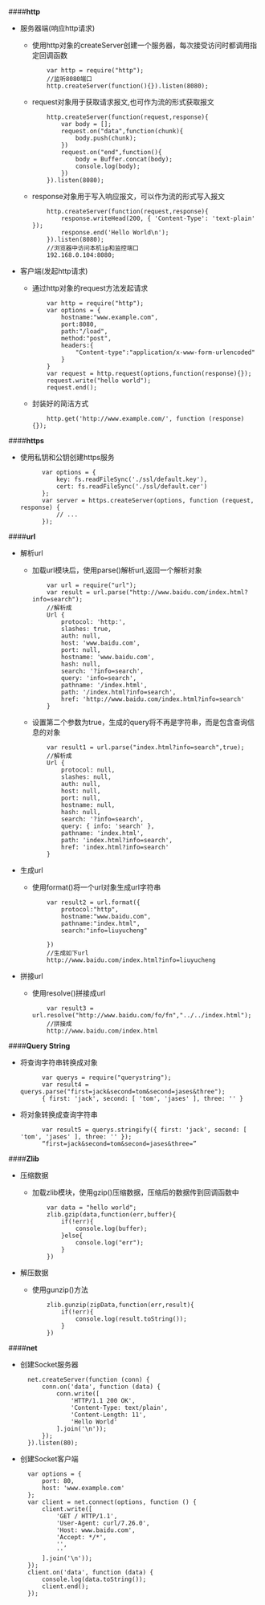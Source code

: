 ####**http**

+ 服务器端(响应http请求)
  + 使用http对象的createServer创建一个服务器，每次接受访问时都调用指定回调函数

            var http = require("http");
            //监听8080端口
            http.createServer(function(){}).listen(8080);
  + request对象用于获取请求报文,也可作为流的形式获取报文

            http.createServer(function(request,response){
                var body = [];
                request.on("data",function(chunk){
                    body.push(chunk);
                })
                request.on("end",function(){
                    body = Buffer.concat(body);
                    console.log(body);
                })
            }).listen(8080);
  + response对象用于写入响应报文，可以作为流的形式写入报文

            http.createServer(function(request,response){
                response.writeHead(200, { 'Content-Type': 'text-plain' });
                response.end('Hello World\n');
            }).listen(8080);
            //浏览器中访问本机ip和监控端口
            192.168.0.104:8080;
+ 客户端(发起http请求)
  + 通过http对象的request方法发起请求

            var http = require("http");
            var options = {
                hostname:"www.example.com",
                port:8080,
                path:"/load",
                method:"post",
                headers:{
                    "Content-type":"application/x-www-form-urlencoded"
                }
            }
            var request = http.request(options,function(response){});
            request.write("hello world");
            request.end();
  + 封装好的简洁方式

            http.get('http://www.example.com/', function (response) {});

####**https**
+ 使用私钥和公钥创建https服务

            var options = {
                key: fs.readFileSync('./ssl/default.key'),
                cert: fs.readFileSync('./ssl/default.cer')
            };
            var server = https.createServer(options, function (request, response) {
                // ...
            });

####**url**
+ 解析url
  + 加载url模块后，使用parse()解析url,返回一个解析对象

            var url = require("url");
            var result = url.parse("http://www.baidu.com/index.html?info=search");
            //解析成
            Url {
                protocol: 'http:',
                slashes: true,
                auth: null,
                host: 'www.baidu.com',
                port: null,
                hostname: 'www.baidu.com',
                hash: null,
                search: '?info=search',
                query: 'info=search',
                pathname: '/index.html',
                path: '/index.html?info=search',
                href: 'http://www.baidu.com/index.html?info=search' 
            }
  + 设置第二个参数为true，生成的query将不再是字符串，而是包含查询信息的对象

            var result1 = url.parse("index.html?info=search",true);
            //解析成
            Url {
                protocol: null,
                slashes: null,
                auth: null,
                host: null,
                port: null,
                hostname: null,
                hash: null,
                search: '?info=search',
                query: { info: 'search' },
                pathname: 'index.html',
                path: 'index.html?info=search',
                href: 'index.html?info=search' 
            }
+ 生成url
  + 使用format()将一个url对象生成url字符串

            var result2 = url.format({
                protocol:"http",
                hostname:"www.baidu.com",
                pathname:"index.html",
                search:"info=liuyucheng"
            
            })
            //生成如下url
            http://www.baidu.com/index.html?info=liuyucheng
+ 拼接url
  + 使用resolve()拼接成url

            var result3 = url.resolve("http://www.baidu.com/fo/fn","../../index.html");
            //拼接成
            http://www.baidu.com/index.html

####**Query String**
+ 将查询字符串转换成对象

            var querys = require("querystring");
            var result4 = querys.parse("first=jack&second=tom&second=jases&three");
            { first: 'jack', second: [ 'tom', 'jases' ], three: '' }
+ 将对象转换成查询字符串

            var result5 = querys.stringify({ first: 'jack', second: [ 'tom', 'jases' ], three: '' });
            “first=jack&second=tom&second=jases&three=”

####**Zlib**
+ 压缩数据
  + 加载zlib模块，使用gzip()压缩数据，压缩后的数据传到回调函数中

            var data = "hello world";
            zlib.gzip(data,function(err,buffer){
                if(!err){
                    console.log(buffer);
                }else{
                    console.log("err");
                }
            })
+ 解压数据
  + 使用gunzip()方法

            zlib.gunzip(zipData,function(err,result){
                if(!err){
                    console.log(result.toString());
                }
            })

####**net**
+ 创建Socket服务器

        net.createServer(function (conn) {
            conn.on('data', function (data) {
                conn.write([
                    'HTTP/1.1 200 OK',
                    'Content-Type: text/plain',
                    'Content-Length: 11',
                    'Hello World'
                ].join('\n'));
            });
        }).listen(80);
+ 创建Socket客户端

        var options = {
            port: 80,
            host: 'www.example.com'
        };
        var client = net.connect(options, function () {
            client.write([
                'GET / HTTP/1.1',
                'User-Agent: curl/7.26.0',
                'Host: www.baidu.com',
                'Accept: */*',
                '',
                ''
            ].join('\n'));
        });
        client.on('data', function (data) {
            console.log(data.toString());
            client.end();
        });
